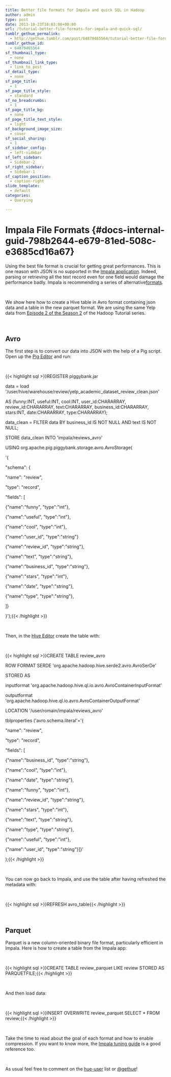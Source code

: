 ```yaml
---
title: Better file formats for Impala and quick SQL in Hadoop
author: admin
type: post
date: 2013-10-23T18:03:00+00:00
url: /tutorial-better-file-formats-for-impala-and-quick-sql/
tumblr_gethue_permalink:
  - http://gethue.tumblr.com/post/64879465564/tutorial-better-file-formats-for-impala-and-quick-sql
tumblr_gethue_id:
  - 64879465564
sf_thumbnail_type:
  - none
sf_thumbnail_link_type:
  - link_to_post
sf_detail_type:
  - none
sf_page_title:
  - 1
sf_page_title_style:
  - standard
sf_no_breadcrumbs:
  - 1
sf_page_title_bg:
  - none
sf_page_title_text_style:
  - light
sf_background_image_size:
  - cover
sf_social_sharing:
  - 1
sf_sidebar_config:
  - left-sidebar
sf_left_sidebar:
  - Sidebar-2
sf_right_sidebar:
  - Sidebar-1
sf_caption_position:
  - caption-right
slide_template:
  - default
categories:
  - Querying

---
```

# <span>Impala File Formats</span> {#docs-internal-guid-798b2644-e679-81ed-508c-e3685cd16a67}

<span>Using the best file format is crucial for getting great performances. This is one reason with JSON is no supported in the </span>[<span>Impala application</span>][1]<span>. Indeed, parsing or retrieving all the text record even for one field would damage the performance badly. Impala is recommending a series of alternative</span>[<span>formats</span>][2]<span>. </span>

&nbsp;

<span>We show here how to create a Hive table in Avro format containing json data and a table in the new parquet format. We are using the same Yelp data from </span>[<span>Episode 2 of the Season 2</span>][3] <span>of the Hadoop Tutorial series. </span>

&nbsp;

## Avro

<span>The first step is to convert our data into JSON with the help of a Pig script. Open up the </span>[<span>Pig Editor</span>][4] <span>and run:</span>

&nbsp;

{{< highlight sql >}}REGISTER piggybank.jar

data = load '/user/hive/warehouse/review/yelp_academic_dataset_review_clean.json'

AS (funny:INT, useful:INT, cool:INT, user_id:CHARARRAY, review_id:CHARARRAY, text:CHARARRAY, business_id:CHARARRAY, stars:INT, date:CHARARRAY, type:CHARARRAY);

data_clean = FILTER data BY business_id IS NOT NULL AND text IS NOT NULL;

STORE data_clean INTO 'impala/reviews_avro'

USING org.apache.pig.piggybank.storage.avro.AvroStorage(

'{

"schema": {

"name": "review",

"type": "record",

"fields": [

{"name":"funny", "type":"int"},

{"name":"useful", "type":"int"},

{"name":"cool", "type":"int"},

{"name":"user_id", "type":"string"}

{"name":"review_id", "type":"string"},

{"name":"text", "type":"string"},

{"name":"business_id", "type":"string"},

{"name":"stars", "type":"int"},

{"name":"date", "type":"string"},

{"name":"type", "type":"string"},

]}

}');{{< /highlight >}}

&nbsp;

<span>Then, in the </span>[<span>Hive Editor</span>][5] <span>create the table with:</span>

&nbsp;

{{< highlight sql >}}CREATE TABLE review_avro

ROW FORMAT SERDE 'org.apache.hadoop.hive.serde2.avro.AvroSerDe'

STORED AS

inputformat 'org.apache.hadoop.hive.ql.io.avro.AvroContainerInputFormat'

outputformat 'org.apache.hadoop.hive.ql.io.avro.AvroContainerOutputFormat'

LOCATION '/user/romain/impala/reviews_avro'

tblproperties ('avro.schema.literal'='{

"name": "review",

"type": "record",

"fields": [

{"name":"business_id", "type":"string"},

{"name":"cool", "type":"int"},

{"name":"date", "type":"string"},

{"name":"funny", "type":"int"},

{"name":"review_id", "type":"string"},

{"name":"stars", "type":"int"},

{"name":"text", "type":"string"},

{"name":"type", "type":"string"},

{"name":"useful", "type":"int"},

{"name":"user_id", "type":"string"}]}'

);{{< /highlight >}}

&nbsp;

<span>You can now go back to Impala, and use the table after having refreshed the metadata with:</span>

&nbsp;

{{< highlight sql >}}REFRESH avro_table{{< /highlight >}}

&nbsp;

## Parquet

<span>Parquet is a new column-oriented binary file format, particularly efficient in Impala. Here is how to create a table from the Impala app:</span>

&nbsp;

{{< highlight sql >}}CREATE TABLE review_parquet LIKE review STORED AS PARQUETFILE;{{< /highlight >}}

&nbsp;

<span>And then load data:</span>

&nbsp;

{{< highlight sql >}}INSERT OVERWRITE review_parquet SELECT * FROM review;{{< /highlight >}}

&nbsp;

<span>Take the time to read about the goal of each format and how to enable compression. If you want to know more, the </span>[<span>Impala tuning guide</span>][6] <span>is a good reference too.</span>

&nbsp;

<span>As usual feel free to comment on the </span>[hue-user][7] list or [<span>@gethue</span>][8]<span>!</span>

&nbsp;

 [1]: http://gethue.tumblr.com/post/62452792255/fast-sql-with-the-impala-query-editor
 [2]: http://www.cloudera.com/content/cloudera-content/cloudera-docs/Impala/latest/Installing-and-Using-Impala/ciiu_file_formats.html
 [3]: http://gethue.tumblr.com/post/60937985689/hadoop-tutorials-ii-2-execute-hive-queries-and
 [4]: http://gethue.tumblr.com/tagged/pig
 [5]: http://gethue.tumblr.com/tagged/hive
 [6]: http://www.cloudera.com/content/cloudera-content/cloudera-docs/Impala/latest/Installing-and-Using-Impala/ciiu_performance.html
 [7]: http://groups.google.com/a/cloudera.org/group/hue-user
 [8]: https://twitter.com/gethue
